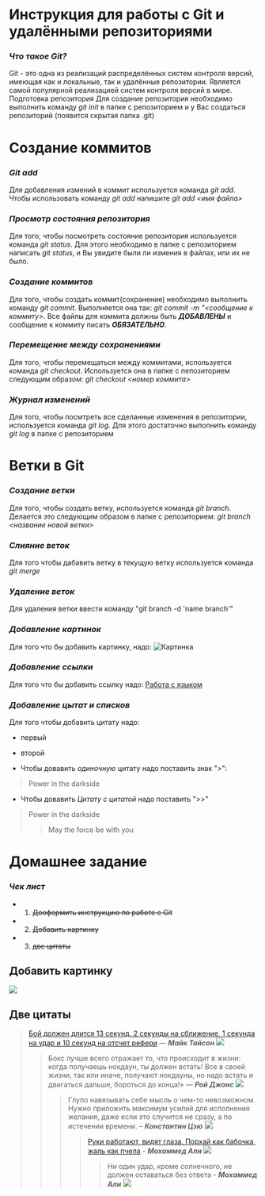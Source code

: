 
# Инструкция для работы с Git и удалёнными репозиториями

### ***Что такое Git?***
Git - это одна из реализаций распределённых систем контроля версий, имеющая как и локальные, так и удалённые репозитории. Является самой популярной реализацией систем контроля версий в мире.
Подготовка репозитория
Для создание репозитория необходимо выполнить команду *git init*  в папке с репозиторием и у Вас создаться репозиторий (появится скрытая папка .git)

# Создание коммитов

### ***Git add***
Для добавления измений в коммит используется команда *git add*. Чтобы использовать команду *git add* напишите *git add <имя файла>*

### ***Просмотр состояния репозитория***
Для того, чтобы посмотреть состояние репозитория используется команда *git status*. Для этого необходимо в папке с репозиторием написать *git status*, и Вы увидите были ли измения в файлах, или их не было.

### ***Создание коммитов***
Для того, чтобы создать коммит(сохранение) необходимо выполнить команду *git commit*. Выполняется она так: *git commit -m "<сообщение к коммиту>*. Все файлы для коммита должны быть ***ДОБАВЛЕНЫ*** и сообщение к коммиту писать ***ОБЯЗАТЕЛЬНО***.

### ***Перемещение между сохранениями***
Для того, чтобы перемещаться между коммитами, используется команда *git checkout*. Используется она в папке с пепозиторием следующим образом: *git checkout <номер коммита>*

### ***Журнал изменений***
Для того, чтобы посмтреть все сделанные изменения в репозитории, используется команда *git log*. Для этого достаточно выполнить команду *git log* в папке с репозиторием

# Ветки в Git

### ***Создание ветки***

Для того, чтобы создать ветку, используется команда *git branch*. Делается это следующим образом в папке с репозиторием: *git branch <название новой ветки>*

### ***Слияние веток***

Для того чтобы дабавить ветку в текущую ветку используется команда *git merge <name branch>*

### ***Удаление веток***
Для удаления ветки ввести команду "git branch -d 'name branch'"

### ***Добавление картинок***
Для того что бы добавить картинку, надо:
![Картинка](https://img2.akspic.ru/attachments/crops/4/8/6/7/17684/17684-gorodskoj_pejzazh-gorod-metropoliya-gorodskoj_rajon-noch-1366x768.jpg)

### ***Добавление ссылки***
Для того что бы добавить ссылку надо:
[Работа с языком](https://texterra.ru/blog/ischerpyvayushchaya-shpargalka-po-sintaksisu-razmetki-markdown-na-zametku-avtoram-veb-razrabotchikam.html)

### ***Добавление цытат и списков***
Для того чтобы добавить цитату надо:
* первый
- второй
* Чтобы довавить *одиночную* цитату надо поставить знак ">":
> Power in the darkside

* Чтобы довавить *Цитату с цитатой* надо поставить ">>"
> Power in the darkside
>>May the force be with you

# Домашнее задание
### ***Чек лист***

* 1. ~~Дооформить инструкцию по работе с Git~~
* 2. ~~Добавить  картинку~~
* 3. ~~две цитаты~~
## Добавить картинку 
![](https://i.pinimg.com/736x/f9/e6/11/f9e6114573a562223ab6daeffaa97a97.jpg)
## Две цитаты
>[Бой должен длится 13 секунд. 2 секунды на сближение, 1 секунда на удар и 10 секунд на отсчет рефери](https://i.mycdn.me/i?r=AzEPZsRbOZEKgBhR0XGMT1RkoYA0xpE-1Hidr3wfY57QjqaKTM5SRkZCeTgDn6uOyic) — ***Майк Тайсон***
![](https://i.mycdn.me/i?r=AzEPZsRbOZEKgBhR0XGMT1RkoYA0xpE-1Hidr3wfY57QjqaKTM5SRkZCeTgDn6uOyic)
>>Бокс лучше всего отражает то, что происходит в жизни: когда получаешь нокдаун, ты должен встать! Все в своей жизни, так или иначе, получают нокдауны, но надо встать и двигаться дальше, бороться до конца!» — ***Рой Джонс***
![](https://avatars.dzeninfra.ru/get-zen_doc/1852544/pub_5cffbe41f193e300ab59239f_5cffc1af70822600ac4e9fee/scale_1200)
>>>Глупо навязывать себе мысль о чем-то невозможном. Нужно приложить максимум усилий для исполнения желания, даже если это случится не сразу, а по истечении времени. – ***Константин Цзю***
![](https://img.championat.com/i/25/47/1612352547249119970.jpg
)
>>>>[Руки работают, видят глаза. Порхай как бабочка, жаль как пчела](https://proactions.ru/media/uploads/2021/07/04/q3166p4b.jpg) - ***Мохаммед Али***
 ![](https://proactions.ru/media/uploads/2021/07/04/q3166p4b.jpg)
>>>>>Ни один удар, кроме солнечного, не должен оставаться без ответа - ***Мохаммед Али***
![](https://sun6-23.userapi.com/impf/63FKToqXOl_CmnaizPR0fpwHHrP1bh3NKhT70g/QzicVnNlfq4.jpg?size=604x604&quality=96&sign=c34d527754fe2064a1aa44fe77ff5e19&type=album)


